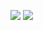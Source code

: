 <!--
[![My github stats](https://github-readme-stats.vercel.app/api?username=gCoreByte&show_icons=true)](https://github.com/anuraghazra/github-readme-stats)

[![Top Langs](https://github-readme-stats.vercel.app/api/top-langs/?username=gCoreByte&layout=compact&include_all_commits=true)](https://github.com/anuraghazra/github-readme-stats)
align="center" 
-->

<p>
  <img src="github-readme-stats-red-pi.vercel.app/api?username=gCoreByte&show_icons=true&include_all_commits=true">
  <img src="github-readme-stats-red-pi.vercel.app/api/top-langs/?username=gCoreByte&layout=compact">
</p>
